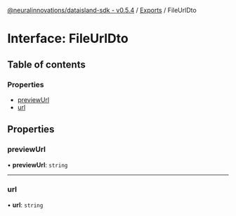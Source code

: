 [@neuralinnovations/dataisland-sdk - v0.5.4](../../README.md) / [Exports](../modules.md) / FileUrlDto

# Interface: FileUrlDto

## Table of contents

### Properties

- [previewUrl](FileUrlDto.md#previewurl)
- [url](FileUrlDto.md#url)

## Properties

### previewUrl

• **previewUrl**: `string`

___

### url

• **url**: `string`

